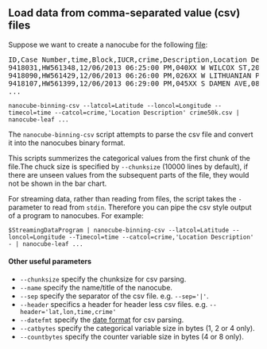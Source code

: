 ## Load data from comma-separated value (csv) files
Suppose we want to create a nanocube for the following [file](https://github.com/laurolins/nanocube/blob/master/data/crime50k.csv):

<pre>
ID,Case Number,time,Block,IUCR,crime,Description,Location Description,Arrest,Domestic,Beat,District,Ward,Community Area,FBI Code,X Coordinate,Y Coordinate,Year,Updated On,Latitude,Longitude,Location
9418031,HW561348,12/06/2013 06:25:00 PM,040XX W WILCOX ST,2024,NARCOTICS,POSS: HEROIN(WHITE),SIDEWALK,true,false,1115,011,28,26,18,1149444,1899069,2013,12/11/2013 12:40:36 AM,41.8789661034259,-87.72673345412568,"(41.8789661034259, -87.72673345412568)"
9418090,HW561429,12/06/2013 06:26:00 PM,026XX W LITHUANIAN PLAZA CT,1310,CRIMINAL DAMAGE,TO PROPERTY,GROCERY FOOD STORE,false,false,0831,008,15,66,14,1160196,1858843,2013,12/10/2013 12:39:15 AM,41.76836587673295,-87.68836274472295,"(41.76836587673295, -87.68836274472295)"
9418107,HW561399,12/06/2013 06:29:00 PM,045XX S DAMEN AVE,0860,THEFT,RETAIL THEFT,DEPARTMENT STORE,true,false,0924,009,12,61,06,1163636,1874247,2013,12/10/2013 12:39:15 AM,41.810564946613454,-87.6753212816967,"(41.810564946613454, -87.6753212816967)"
...
</pre>

```
nanocube-binning-csv --latcol=Latitude --loncol=Longitude --timecol=time --catcol=crime,'Location Description' crime50k.csv | nanocube-leaf ...
```

The `nanocube-binning-csv` script attempts to parse the csv file and convert it into the nanocubes binary format.

This scripts summerizes the categorical values from the first chunk of the file.The chuck size is specified by `--chunksize` (10000 lines by default), if there are unseen values from the subsequent parts of the file, they would not be shown in the bar chart.

For streaming data, rather than reading from files, the script takes the `-` parameter to read from `stdin`.  Therefore you can pipe the csv style output of a program to nanocubes.  For example:

```
$StreamingDataProgram | nanocube-binning-csv --latcol=Latitude --loncol=Longitude --Timecol=time --catcol=crime,'Location Description' - | nanocube-leaf ...
```

#### Other useful parameters
* `--chunksize` specify the chunksize for csv parsing.
* `--name` specify the name/title of the nanocube.
* `--sep` specify the separator of the csv file. e.g. `--sep='|'`.
* `--header` specifics a header for header less csv files. e.g. `--header='lat,lon,time,crime'`
* `--datefmt` specify the [date format](https://docs.python.org/2/library/datetime.html#strftime-strptime-behavior) for csv parsing.
* `--catbytes` specify the categorical variable size in bytes (1, 2 or 4 only).
* `--countbytes` specify the counter variable size in bytes (4 or 8 only).
